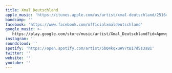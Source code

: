 ```yaml
---
title: Xmal Deutschland
apple_music: 'https://itunes.apple.com/us/artist/xmal-deutschland/251645837'
bandcamp: ''
facebook: 'https://www.facebook.com/officialxmaldeutschland'
google_music: >-
   https://play.google.com/store/music/artist/Xmal_Deutschland?id=Apmwggc4ubkujxxmpbm27tpm7hu
instagram: ''
soundcloud: ''
spotify: 'https://open.spotify.com/artist/5bQ4kqxuAV7tBI7dSs3sB1'
twitter: ''
website: ''
youtube: ''
---
```

